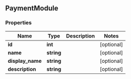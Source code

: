 ## PaymentModule

### Properties
Name | Type | Description | Notes
------------ | ------------- | ------------- | -------------
**id** | **int** |  | [optional] 
**name** | **string** |  | [optional] 
**display_name** | **string** |  | [optional] 
**description** | **string** |  | [optional] 


